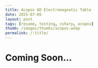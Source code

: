 ```yaml
---
title: Acopos 6D Electromagnetic Table
date: 2025-07-05
layout: post
tags: [resume, testing, csharp, acopos]
thumb: /images/thumbs/acopos.webp
permalink: /:title/
---
```


# Coming Soon...
